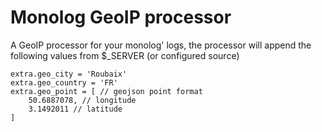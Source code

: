 Monolog GeoIP processor
====

A GeoIP processor for your monolog' logs, the processor will append the following values from $_SERVER (or configured source) 
    
    extra.geo_city = 'Roubaix'
    extra.geo_country = 'FR'
    extra.geo_point = [ // geojson point format
        50.6887078, // longitude
        3.1492011 // latitude
    ]

     
